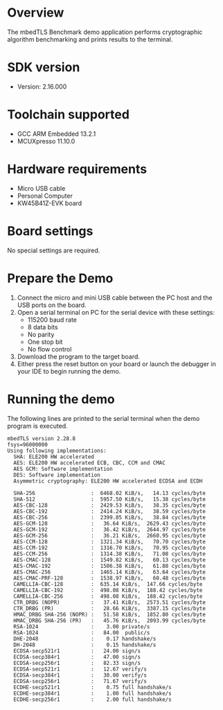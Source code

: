 Overview
========
The mbedTLS Benchmark demo application performs cryptographic algorithm benchmarking and prints results to the
terminal.


SDK version
===========
- Version: 2.16.000

Toolchain supported
===================
- GCC ARM Embedded  13.2.1
- MCUXpresso  11.10.0

Hardware requirements
=====================
- Micro USB cable
- Personal Computer
- KW45B41Z-EVK board

Board settings
==============
No special settings are required.

Prepare the Demo
================
1. Connect the micro and mini USB cable between the PC host and the USB ports on the board.
2. Open a serial terminal on PC for the serial device with these settings:
    - 115200 baud rate
    - 8 data bits
    - No parity
    - One stop bit
    - No flow control
3. Download the program to the target board.
4. Either press the reset button on your board or launch the debugger in your IDE to begin running
   the demo.

Running the demo
================
The following lines are printed to the serial terminal when the demo program is executed.
~~~~~~~~~~~~~~~~~~~~~~~~~~~~~~~~~~~~~~~~
mbedTLS version 2.28.8
fsys=96000000
Using following implementations:
  SHA: ELE200 HW accelerated
  AES: ELE200 HW accelerated ECB, CBC, CCM and CMAC
  AES GCM: Software implementation
  DES: Software implementation
  Asymmetric cryptography: ELE200 HW accelerated ECDSA and ECDH

  SHA-256                  :  6468.02 KiB/s,   14.13 cycles/byte
  SHA-512                  :  5957.50 KiB/s,   15.38 cycles/byte
  AES-CBC-128              :  2429.53 KiB/s,   38.35 cycles/byte
  AES-CBC-192              :  2414.24 KiB/s,   38.59 cycles/byte
  AES-CBC-256              :  2399.05 KiB/s,   38.84 cycles/byte
  AES-GCM-128              :   36.64 KiB/s,  2629.43 cycles/byte
  AES-GCM-192              :   36.42 KiB/s,  2644.97 cycles/byte
  AES-GCM-256              :   36.21 KiB/s,  2660.95 cycles/byte
  AES-CCM-128              :  1321.34 KiB/s,   70.70 cycles/byte
  AES-CCM-192              :  1316.70 KiB/s,   70.95 cycles/byte
  AES-CCM-256              :  1314.38 KiB/s,   71.08 cycles/byte
  AES-CMAC-128             :  1549.82 KiB/s,   60.13 cycles/byte
  AES-CMAC-192             :  1506.38 KiB/s,   61.88 cycles/byte
  AES-CMAC-256             :  1465.14 KiB/s,   63.64 cycles/byte
  AES-CMAC-PRF-128         :  1538.97 KiB/s,   60.48 cycles/byte
  CAMELLIA-CBC-128         :  635.14 KiB/s,  147.66 cycles/byte
  CAMELLIA-CBC-192         :  498.08 KiB/s,  188.42 cycles/byte
  CAMELLIA-CBC-256         :  498.08 KiB/s,  188.42 cycles/byte
  CTR_DRBG (NOPR)          :   37.41 KiB/s,  2573.51 cycles/byte
  CTR_DRBG (PR)            :   28.66 KiB/s,  3387.15 cycles/byte
  HMAC_DRBG SHA-256 (NOPR) :   51.58 KiB/s,  1852.80 cycles/byte
  HMAC_DRBG SHA-256 (PR)   :   45.76 KiB/s,  2093.99 cycles/byte
  RSA-1024                 :    3.00 private/s
  RSA-1024                 :   84.00  public/s
  DHE-2048                 :    0.17 handshake/s
  DH-2048                  :    0.15 handshake/s
  ECDSA-secp521r1          :   24.00 sign/s
  ECDSA-secp384r1          :   47.00 sign/s
  ECDSA-secp256r1          :   82.33 sign/s
  ECDSA-secp521r1          :   12.67 verify/s
  ECDSA-secp384r1          :   30.00 verify/s
  ECDSA-secp256r1          :   71.67 verify/s
  ECDHE-secp521r1          :    0.75 full handshake/s
  ECDHE-secp384r1          :    1.00 full handshake/s
  ECDHE-secp256r1          :    2.00 full handshake/s
~~~~~~~~~~~~~~~~~~~~~~~~~~~~~~~~~~~~~~~~

